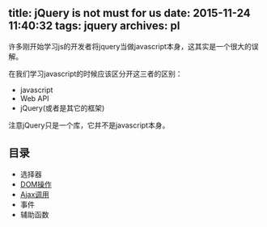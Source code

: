 title: jQuery is not must for us
date: 2015-11-24 11:40:32
tags: jquery
archives: pl
---

许多刚开始学习js的开发者将jquery当做javascript本身，这其实是一个很大的误解。

在我们学习javascript的时候应该区分开这三者的区别：

* javascript
* Web API
* jQuery(或者是其它的框架)


注意jQuery只是一个库，它并不是javascript本身。

## 目录

* 选择器
* [DOM操作](/2015/11/24/jquery-is-not-must/DOM-manipulation/)
* [Ajax调用](/2015/11/24/jquery-is-not-must/ajax-request/)
* 事件
* 辅助函数